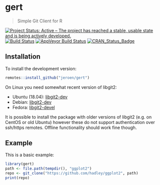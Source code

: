# gert

> Simple Git Client for R

[![Project Status: Active – The project has reached a stable, usable state and is being actively developed.](https://www.repostatus.org/badges/latest/active.svg)](https://www.repostatus.org/#active)
[![Build Status](https://travis-ci.org/jeroen/gert.svg?branch=master)](https://travis-ci.org/jeroen/gert)
[![AppVeyor Build Status](https://ci.appveyor.com/api/projects/status/github/jeroen/gert?branch=master)](https://ci.appveyor.com/project/jeroen/gert)
[![CRAN_Status_Badge](http://www.r-pkg.org/badges/version/gert)](https://cran.r-project.org/package=av)

## Installation

To install the development version:

``` r
remotes::install_github("jeroen/gert")
```

On Linux you need somewhat recent version of libgit2:

 - Ubuntu (18.04): [libgit2-dev](https://packages.ubuntu.com/bionic/libgit2-dev)
 - Debian: [libgit2-dev](https://packages.debian.org/buster/libgit2-dev)
 - Fedora: [libgit2-devel](https://apps.fedoraproject.org/packages/libgit2-devel)
 
It is possible to install the package with older versions of libgit2 (e.g. on CentOS or old Ubuntu) however these do not support authentication over ssh/https remotes. Offline functionality should work fine though.

## Example

This is a basic example:

``` r
library(gert)
path <- file.path(tempdir(), "ggplot2")
repo <- git_clone("https://github.com/hadley/ggplot2", path)
print(repo)
```
